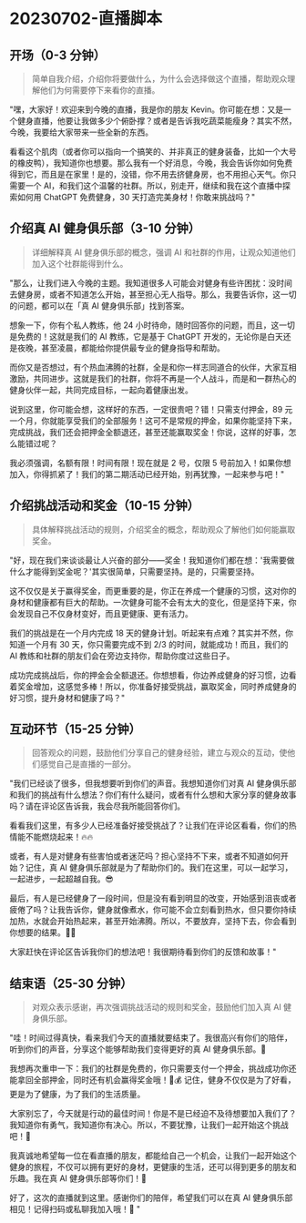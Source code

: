 # 20230702-直播脚本

## 开场（0-3 分钟）

> 简单自我介绍，介绍你将要做什么，为什么会选择做这个直播，帮助观众理解他们为何需要停下来看你的直播。

"嘿，大家好！欢迎来到今晚的直播，我是你的朋友 Kevin。你可能在想：又是一个健身直播，他要让我做多少个俯卧撑？或者是告诉我吃蔬菜能瘦身？其实不然，今晚，我要给大家带来一些全新的东西。

看看这个肌肉（或者你可以指向一个搞笑的、并非真正的健身装备，比如一个大号的橡皮鸭），我知道你也想要。那么我有一个好消息，今晚，我会告诉你如何免费得到它，而且是在家里！是的，没错，你不用去挤健身房，也不用担心天气。你只需要一个 AI，和我们这个温馨的社群。所以，别走开，继续和我在这个直播中探索如何用 ChatGPT 免费健身，30 天打造完美身材！你敢来挑战吗？"

## 介绍真 AI 健身俱乐部（3-10 分钟）

> 详细解释真 AI 健身俱乐部的概念，强调 AI 和社群的作用，让观众知道他们加入这个社群能得到什么。

"那么，让我们进入今晚的主题。我知道很多人可能会对健身有些许困扰：没时间去健身房，或者不知道怎么开始，甚至担心无人指导。那么，我要告诉你，这一切的问题，都可以在「真 AI 健身俱乐部」找到答案。

想象一下，你有个私人教练，他 24 小时待命，随时回答你的问题，而且，这一切是免费的！这就是我们的 AI 教练，它是基于 ChatGPT 开发的，无论你是白天还是夜晚，甚至凌晨，都能给你提供最专业的健身指导和帮助。

而你又是否想过，有个热血沸腾的社群，全是和你一样志同道合的伙伴，大家互相激励，共同进步。这就是我们的社群，你将不再是一个人战斗，而是和一群热心的健身伙伴一起，共同完成目标，一起向着健康出发。

说到这里，你可能会想，这样好的东西，一定很贵吧？错！只需支付押金，89 元一个月，你就能享受我们的全部服务！这可不是常规的押金，如果你能坚持下来，完成挑战，我们还会把押金全额退还，甚至还能赢取奖金！你说，这样的好事，怎么能错过呢？

我必须强调，名额有限！时间有限！现在就是 2 号，仅限 5 号前加入！如果你想加入，你得抓紧了！我们的第二期活动已经开始，别再犹豫，一起来参与吧！"

## 介绍挑战活动和奖金（10-15 分钟）

> 具体解释挑战活动的规则，介绍奖金的概念，帮助观众了解他们如何能赢取奖金。

"好，现在我们来谈谈最让人兴奋的部分——奖金！我知道你们都在想：'我需要做什么才能得到奖金呢？'其实很简单，只需要坚持。是的，只需要坚持。

这不仅仅是关于赢得奖金，而更重要的是，你正在养成一个健康的习惯，这对你的身材和健康都有巨大的帮助。一次健身可能不会有太大的变化，但是坚持下来，你会发现自己不仅身材变好，而且更健康、更有活力。

我们的挑战是在一个月内完成 18 天的健身计划。听起来有点难？其实并不然，你知道一个月有 30 天，你只需要完成不到 2/3 的时间，就能成功！而且，我们的 AI 教练和社群的朋友们会在旁边支持你，帮助你度过这些日子。

成功完成挑战后，你的押金会全额退还。你想想看，你边养成健身的好习惯，边看着奖金增加，这感觉多棒！所以，你准备好接受挑战，赢取奖金，同时养成健身的好习惯，提升身材和健康了吗？"

## 互动环节（15-25 分钟）

> 回答观众的问题，鼓励他们分享自己的健身经验，建立与观众的互动，使他们感觉自己是直播的一部分。

"我们已经谈了很多，但我想要听到你们的声音。我想知道你们对真 AI 健身俱乐部和我们的挑战有什么想法？你们有什么疑问，或者有什么想和大家分享的健身故事吗？请在评论区告诉我，我会尽我所能回答你们。

看看我们这里，有多少人已经准备好接受挑战了？让我们在评论区看看，你们的热情能不能燃烧起来！🔥🔥

或者，有人是对健身有些害怕或者迷茫吗？担心坚持不下来，或者不知道如何开始？记住，真 AI 健身俱乐部就是为了帮助你们的。我们在这里，可以一起学习，一起进步，一起超越自我。😎

最后，有人是已经健身了一段时间，但是没有看到明显的改变，开始感到沮丧或者疲倦了吗？让我告诉你，健身就像煮水，你可能不会立刻看到热水，但只要你持续加热，水就会开始热起来，甚至开始沸腾。所以，不要放弃，坚持下去，你会看到你想要的结果。💪💪

大家赶快在评论区告诉我你们的想法吧！我很期待看到你们的反馈和故事！"

## 结束语（25-30 分钟）

> 对观众表示感谢，再次强调挑战活动的规则和奖金，鼓励他们加入真 AI 健身俱乐部。

"哇！时间过得真快，看来我们今天的直播就要结束了。我很高兴有你们的陪伴，听到你们的声音，分享这个能够帮助我们变得更好的真 AI 健身俱乐部。🥳

我想再次重申一下：我们的社群是免费的，你只需要支付一个押金，挑战成功你还能拿回全部押金，同时还有机会赢得奖金哦！💪💰 记住，健身不仅仅是为了好看，更是为了健康，为了我们的生活质量。

大家别忘了，今天就是行动的最佳时间！你是不是已经迫不及待想要加入我们了？我知道你有勇气，我知道你有决心。所以，不要犹豫，让我们一起开始这个挑战吧！💖

我真诚地希望每一位在看直播的朋友，都能给自己一个机会，让我们一起开始这个健身的旅程，不仅可以拥有更好的身材，更健康的生活，还可以得到更多的朋友和乐趣。我在真 AI 健身俱乐部等你们！🎉

好了，这次的直播就到这里。感谢你们的陪伴，希望我们可以在真 AI 健身俱乐部相见！记得扫码或私聊我加入哦！👋
"
